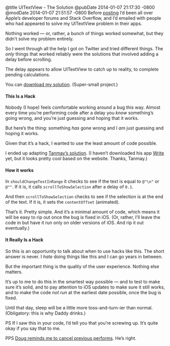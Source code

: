 @title UITextView - The Solution
@pubDate 2014-01-07 21:17:30 -0800
@modDate 2014-01-07 21:51:57 -0800
Before [posting](http://inessential.com/2014/01/07/uitextview_scroll-to-typing_bug) I’d been all over Apple’s developer forums and Stack Overflow, and I’d emailed with people who had appeared to solve my UITextView problem in their apps.

Nothing worked — or, rather, a bunch of things worked somewhat, but they didn’t solve my problem entirely.

So I went through all the help I got on Twitter and tried different things. The *only* things that worked reliably were the solutions that involved adding a delay before scrolling.

The delay appears to allow UITextView to catch up to reality, to complete pending calculations.

You can [download my solution](http://ranchero.com/downloads/TVJumpBug-Solution.zip). (Super-small project.)

#### This Is a Hack

Nobody (I hope) feels comfortable working around a bug this way. Almost every time you’re performing code after a delay you *know* something’s going wrong, and you’re just guessing and hoping that it works.

But here’s the thing: something *has* gone wrong and I *am* just guessing and hoping it works.

Given that it’s a hack, I wanted to use the least amount of code possible.

I ended up adapting [Tanmay’s solution](https://twitter.com/tanmays/status/420656988251377664). (I haven’t downloaded his app [Write](http://writeapp.net/) yet, but it looks pretty cool based on the website. Thanks, Tanmay.)

#### How it works

In `shouldChangeTextInRange` it checks to see if the text is equal to `@"\n"` or `@""`. If it is, it calls `scrollToShowSelection` after a delay of `0.1`.

And then `scrollToShowSelection` checks to see if the selection is at the end of the text. If it is, it sets the `contentOffset` (animated).

That’s it. Pretty simple. And it’s a minimal amount of code, which means it will be easy to rip out once the bug is fixed in iOS. (Or, rather, I’ll leave the code in but have it run only on older versions of iOS. And rip it out eventually.)

#### It Really Is a Hack

So this is an opportunity to talk about when to use hacks like this. The short answer is never. I *hate* doing things like this and I can go years in between.

But the important thing is the quality of the user experience. Nothing else matters.

It’s up to me to do this in the smartest way possible — and to test to make sure it’s solid, and to pay attention to iOS updates to make sure it still works, and to make the code *not run* at the earliest date possible, once the bug is fixed.

Until that day, sleep will be a little more toss-and-turn-ier than normal. (Obligatory: this is why Daddy drinks.)

PS If I saw this in your code, I’d tell you that you’re screwing up. It’s quite okay if you say that to me.

PPS [Doug reminds me to cancel previous performs](https://twitter.com/MouthyFool/status/420794483668549632). He’s right.
